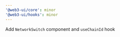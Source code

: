 ```yaml
---
'@web3-ui/core': minor
'@web3-ui/hooks': minor
---
```


Add `NetworkSwitch` component and `useChainId` hook
